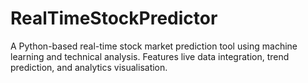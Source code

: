 # RealTimeStockPredictor
A Python-based real-time stock market prediction tool using machine learning and technical analysis. Features live data integration, trend prediction, and analytics visualisation.
